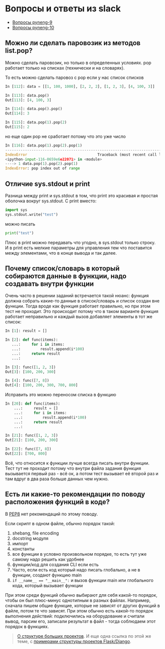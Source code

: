 # Вопросы и ответы из slack

* [Вопросы pyneng-9](https://github.com/pyneng/pyneng-online-9-may-aug-2020/tree/master/slack_qa_files)
* [Вопросы pyneng-10](https://github.com/pyneng/pyneng-online-10-jan-apr-2021/tree/main/slack_qa_files)

## Можно ли сделать паровозик из методов list.pop?

Можно сделать паровозик, но только в определенных условиях. pop работает только на списках (технически и на словарях).

То есть можно сделать паровоз с pop если у нас список списков
```python
In [112]: data = [[1, 100, 1000], [2, 2, 2], [1, 2, 3], [4, 100, 3]]

In [113]: data.pop()
Out[113]: [4, 100, 3]

In [114]: data.pop().pop()
Out[114]: 3

In [115]: data.pop(1).pop(2)
Out[115]: 2
```

но еще один pop не сработает потому что это уже число
```python
In [116]: data.pop(1).pop(2).pop(1)
---------------------------------------------------------------------------
IndexError                                Traceback (most recent call last)
<ipython-input-116-0659e6e22071> in <module>
----> 1 data.pop(1).pop(2).pop(1)
IndexError: pop index out of range
```

## Отличие sys.stdout и print

Разница между print и sys.stdout в том, что print это красивая и простая оболочка вокруг sys.stdout.
С print вместо:

```python
import sys
sys.stdout.write("test")
```

можно писать
```python
print("test")
```

Плюс в print можно передавать что угодно, в sys.stdout только строку.
И в print есть мелкие параметры для управления тем что поставится между элементами, что в конце вывода и так далее.


## Почему список/словарь в который собираются данные в функции, надо создавать внутри функции

Очень часто в решении заданий встречается такой нюанс: функция должна собрать какие-то данные в список/словарь
и список создан вне функции. Тогда вроде как функция работает правильно,
 но при этом тест не проходит. Это происходит потому что в таком варианте функция
 работает неправильно и каждый вызов добавляет элементы в тот же список:

```python
In [1]: result = []

In [2]: def func(items):
   ...:     for i in items:
   ...:         result.append(i*100)
   ...:     return result
   ...:

In [3]: func([1, 2, 3])
Out[3]: [100, 200, 300]

In [4]: func([7, 8])
Out[4]: [100, 200, 300, 700, 800]
```

Исправить это можно переносом списка в функцию

```python
In [20]: def func(items):
    ...:     result = []
    ...:     for i in items:
    ...:         result.append(i*100)
    ...:     return result
    ...:

In [21]: func([1, 2, 3])
Out[21]: [100, 200, 300]

In [22]: func([7, 8])
Out[22]: [700, 800]
```

Всё, что относится к функции лучше всегда писать внутри функции.
Тест тут не проходит потому что внутри файла задания функция вызывается первый раз - всё ок, а потом тест вызывает её второй раз и там вдруг в два раза больше данных чем нужно.


## Есть ли какие-то рекомендации по поводу расположения функций в коде?

В [PEP8](https://pep8.org/) нет рекомендаций по этому поводу.

Если скрипт в одном файле, обычно порядок такой:
1. shebang, file encoding
2. docstring модуля
3. импорт
4. константы
5. все функции в условно произвольном порядке, то есть тут уже самому надо решить как удобнее 
6. функции/код для создания CLI если есть
7. Часто, если есть код который надо писать глобально, а не в функции, создают функцию main
8. `if __name__ == "__main__":` и вызов функции main или глобального кода, который вызывает функции


При этом среди функций обычно выбирают для себя какой-то порядок, чтобы он был плюс-минус однотипным
в разных файлах. Например, сначала пишем общие функцие, которые не зависят от других функций в файле,
потом те что зависят. При этом обычно есть какой-то порядок выполнения действий: подключились на оборудование
и считали вывод, парсим его, записали результат в файл - тогда соблюдаем этот порядок в функциях.

> [О структуре больших проектов](https://docs.python-guide.org/writing/structure/). И еще одна ссылка по этой же теме, с [примерами структуры проектов Flask/Django](https://realpython.com/python-application-layouts/).
